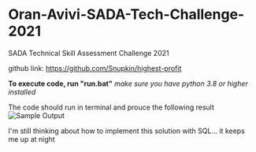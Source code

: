 # Oran-Avivi-SADA-Tech-Challenge-2021
 SADA Technical Skill Assessment Challenge 2021

 github link: https://github.com/Snupkin/highest-profit

 **To execute code, run "run.bat"**
 *make sure you have python 3.8 or higher installed*

The code should run in terminal and prouce the following result
![Sample Output](https://github.com/Snupkin/highest-profit/tree/main/images/sample_output.PNG)



I'm still thinking about how to implement this solution with SQL... it keeps me up at night
